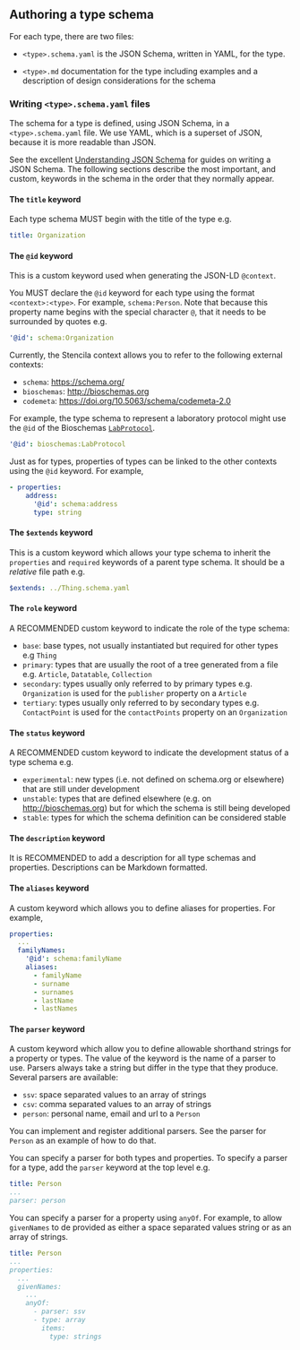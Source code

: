 ## Authoring a type schema

For each type, there are two files:

- `<type>.schema.yaml` is the JSON Schema, written in YAML, for the type.

- `<type>.md` documentation for the type including examples and a description of design considerations for the schema

### Writing `<type>.schema.yaml` files

The schema for a type is defined, using JSON Schema, in a `<type>.schema.yaml` file. We use YAML, which is a superset of JSON, because it is more readable than JSON.

See the excellent [Understanding JSON Schema](https://json-schema.org/understanding-json-schema/) for guides on writing a JSON Schema. The following sections describe the most important, and custom, keywords in the schema in the order that they normally appear.

#### The `title` keyword

Each type schema MUST begin with the title of the type e.g.

```yaml
title: Organization
```

#### The `@id` keyword

This is a custom keyword used when generating the JSON-LD `@context`. 

You MUST declare the `@id` keyword for each type using the format `<context>:<type>`. For example, `schema:Person`. Note that because this property name begins with the special character `@`, that it needs to be surrounded by quotes e.g.

```yaml
'@id': schema:Organization
```

Currently, the Stencila context allows you to refer to the following external contexts:

- `schema`: https://schema.org/
- `bioschemas`: http://bioschemas.org
- `codemeta`: https://doi.org/10.5063/schema/codemeta-2.0

For example, the type schema to represent a laboratory protocol might use the `@id` of the Bioschemas [`LabProtocol`](http://bioschemas.org/specifications/LabProtocol/).

```yaml
'@id': bioschemas:LabProtocol
```

Just as for types, properties of types can be linked to the other contexts using the `@id` keyword. For example,

```yaml
- properties:
    address:
      '@id': schema:address
      type: string
```

#### The `$extends` keyword

This is a custom keyword which allows your type schema to inherit the `properties` and `required` keywords of a parent type schema. It should be a _relative_ file path e.g. 

```yaml
$extends: ../Thing.schema.yaml
```

#### The `role` keyword

A RECOMMENDED custom keyword to indicate the role of the type schema:

- `base`: base types, not usually instantiated but required for other types e.g `Thing`
- `primary`: types that are usually the root of a tree generated from a file e.g. `Article`, `Datatable`, `Collection`
- `secondary`: types usually only referred to by primary types e.g. `Organization` is used for the `publisher` property on a `Article`
- `tertiary`: types usually only referred to by secondary types e.g. `ContactPoint` is used for the `contactPoints` property on an `Organization`

#### The `status` keyword

A RECOMMENDED custom keyword to indicate the development status of a type schema e.g.

- `experimental`: new types (i.e. not defined on schema.org or elsewhere) that are still under development
- `unstable`: types that are defined elsewhere (e.g. on http://bioschemas.org) but for which the schema is still being developed
- `stable`: types for which the schema definition can be considered stable

#### The `description` keyword

It is RECOMMENDED to add a description for all type schemas and properties. Descriptions can be Markdown formatted.


#### The `aliases` keyword

A custom keyword which allows you to define aliases for properties. For example,

```yaml
properties:
  ...
  familyNames:
    '@id': schema:familyName
    aliases:
      - familyName
      - surname
      - surnames
      - lastName
      - lastNames
```

#### The `parser` keyword

A custom keyword which allow you to define allowable shorthand strings for a property or types. The value of the keyword is the name of a parser to use. Parsers always take a string but differ in the type that they produce. Several parsers are available:

- `ssv`: space separated values to an array of strings
- `csv`: comma separated values to an array of strings
- `person`: personal name, email and url to a `Person`

You can implement and register additional parsers. See the parser for `Person` as an example of how to do that.

You can specify a parser for both types and properties. To specify a parser for a type, add the `parser` keyword at the top level e.g.

```yaml
title: Person
...
parser: person
```

You can specify a parser for a property using `anyOf`. For example, to allow `givenNames` to de provided as either a space separated values string or as an array of strings.

```yaml
title: Person
...
properties:
  ...
  givenNames:
    ...
    anyOf:
      - parser: ssv
      - type: array
        items:
          type: strings
```
